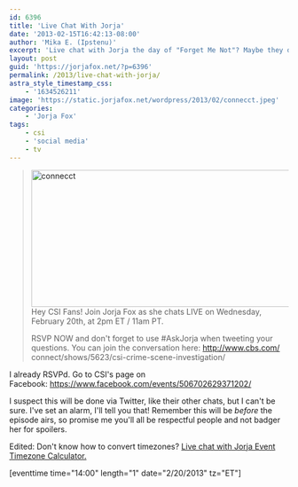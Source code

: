```yaml
---
id: 6396
title: 'Live Chat With Jorja'
date: '2013-02-15T16:42:13-08:00'
author: 'Mika E. (Ipstenu)'
excerpt: 'Live chat with Jorja the day of "Forget Me Not"? Maybe they do like us!'
layout: post
guid: 'https://jorjafox.net/?p=6396'
permalink: /2013/live-chat-with-jorja/
astra_style_timestamp_css:
    - '1634526211'
image: 'https://static.jorjafox.net/wordpress/2013/02/connecct.jpeg'
categories:
    - 'Jorja Fox'
tags:
    - csi
    - 'social media'
    - tv
---
```


<blockquote><a href="//static.jorjafox.net/wordpress/2013/02/connecct.jpeg"><img class="aligncenter size-large wp-image-6397" alt="connecct" src="//static.jorjafox.net/wordpress/2013/02/connecct.jpeg" width="600" height="247" /></a>Hey CSI Fans! Join Jorja Fox as she chats LIVE on Wednesday, February 20th, at 2pm ET / 11am PT.

RSVP NOW and don't forget to use #AskJorja when tweeting your questions.
You can join the conversation here:
<a href="http://www.cbs.com/connect/shows/5623/csi-crime-scene-investigation/" target="_blank" rel="nofollow nofollow">http://www.cbs.com/<wbr />connect/shows/5623/<wbr />csi-crime-scene-investigati<wbr />on/</a></blockquote>
I already RSVPd. Go to CSI's page on Facebook: <a href=" https://www.facebook.com/events/506702629371202/">https://www.facebook.com/events/506702629371202/</a>

I suspect this will be done via Twitter, like their other chats, but I can't be sure. I've set an alarm, I'll tell you that! Remember this will be _before_ the episode airs, so promise me you'll all be respectful people and not badger her for spoilers.

Edited: Don't know how to convert timezones? <a href="http://www.timeanddate.com/worldclock/fixedtime.html?msg=Live+Chat+with+Jorja&amp;iso=20130220T14&amp;p1=179">Live chat with Jorja Event Timezone Calculator.</a>

[eventtime time="14:00" length="1" date="2/20/2013" tz="ET"]
